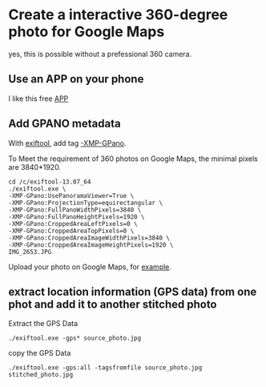 # Create a interactive 360-degree photo for Google Maps

yes, this is possible without a prefessional 360 camera.

## Use an APP on your phone 
I like this free [APP](https://apps.apple.com/us/app/360-photo-cam/id6470239030)

## Add GPANO metadata 
With [exiftool](https://exiftool.org/), add tag [-XMP-GPano](https://stackoverflow.com/questions/44405720/how-to-add-mandatory-google-photo-sphere-xmp-metadata-to-an-equirectangular360).

To Meet the requirement of 360 photos on Google Maps, the minimal pixels are 3840*1920.

```
cd /c/exiftool-13.07_64
./exiftool.exe \
-XMP-GPano:UsePanoramaViewer=True \
-XMP-GPano:ProjectionType=equirectangular \
-XMP-GPano:FullPanoWidthPixels=3840 \
-XMP-GPano:FullPanoHeightPixels=1920 \
-XMP-GPano:CroppedAreaLeftPixels=0 \
-XMP-GPano:CroppedAreaTopPixels=0 \
-XMP-GPano:CroppedAreaImageWidthPixels=3840 \
-XMP-GPano:CroppedAreaImageHeightPixels=1920 \
IMG_2653.JPG
```

Upload your photo on Google Maps, for [example](https://maps.app.goo.gl/wStYu4SGfLbsmMB98).

## extract location information (GPS data) from one phot and add it to another stitched photo 

Extract the GPS Data
```
./exiftool.exe -gps* source_photo.jpg
```

copy the GPS Data
```
./exiftool.exe -gps:all -tagsfromfile source_photo.jpg stitched_photo.jpg
```